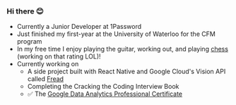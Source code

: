 ### Hi there 😊

<!--
**SmilestheSad/SmilestheSad** is a ✨ _special_ ✨ repository because its `README.md` (this file) appears on your GitHub profile. -->

* Currently a Junior Developer at 1Password
* Just finished my first-year at the University of Waterloo for the CFM program 
* In my free time I enjoy playing the guitar, working out, and playing [chess](https://www.chess.com/member/vzheng) (working on that rating LOL)!
* Currently working on 
  * A side project built with React Native and Google Cloud's Vision API called [Fread](https://github.com/SmilestheSad/Fread)
  * Completing the Cracking the Coding Interview Book
  * ✅ The [Google Data Analytics Professional Certificate](https://www.coursera.org/professional-certificates/google-data-analytics)
